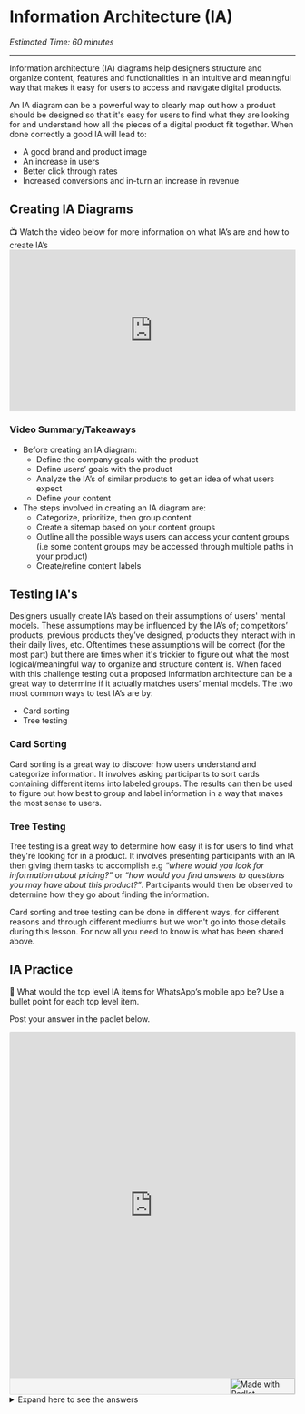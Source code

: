 # Information Architecture (IA)
*Estimated Time: 60 minutes*

---

Information architecture (IA) diagrams help designers structure and organize content, features and functionalities in an intuitive and meaningful way that makes it easy for users to access and navigate digital products. 

An IA diagram can be a powerful way to clearly map out how a product should be designed so that it's easy for users to find what they are looking for and understand how all the pieces of a digital product fit together. When done correctly a good IA will lead to:

- A good brand and product image 
- An increase in users 
- Better click through rates 
- Increased conversions and in-turn an increase in revenue

## Creating IA Diagrams

<aside>
📺 Watch the video below for more information on what IA’s are and how to create IA’s 
</aside>

<div style="position: relative; padding-bottom: 56.25%; height: 0;"><iframe width="560" height="315" src="https://www.youtube.com/embed/Ij4WquJaRTc" title="YouTube video player" frameborder="0" allow="accelerometer; autoplay; clipboard-write; encrypted-media; gyroscope; picture-in-picture; web-share" allowfullscreen style="position: absolute; top: 0; left: 0; width: 100%; height: 100%;"></iframe>
</div>

### Video Summary/Takeaways

- Before creating an IA diagram:
  - Define the company goals with the product
  - Define users’ goals with the product 
  - Analyze the IA’s of similar products to get an idea of what users expect
  - Define your content 
- The steps involved in creating an IA diagram are:
  - Categorize, prioritize, then group content
  - Create a sitemap based on your content groups
  - Outline all the possible ways users can access your content groups (i.e some content groups may be accessed through multiple paths in your product)
  - Create/refine content labels


## Testing IA's

Designers usually create IA’s based on their assumptions of users' mental models. These assumptions may be influenced by the IA’s of; competitors’ products, previous products they’ve designed, products they interact with in their daily lives, etc. Oftentimes these assumptions will be correct (for the most part) but there are times when it's trickier to figure out what the most logical/meaningful way to organize and structure content is. When faced with this challenge testing out a proposed information architecture can be a great way to determine if it actually matches users’ mental models. The two most common ways to test IA’s are by:

- Card sorting
- Tree testing 


### Card Sorting

Card sorting is a great way to discover how users understand and categorize information. It involves asking participants to sort cards containing different items into labeled groups. The results can then be used to figure out how best to group and label information in a way that makes the most sense to users. 



### Tree Testing

Tree testing is a great way to determine how easy it is for users to find what they're looking for in a product. It involves presenting participants with an IA then giving them tasks to accomplish e.g _“where would you look for information about pricing?”_ or _“how would you find answers to questions you may have about this product?”_. Participants would then be observed to determine how they go about finding the information.


Card sorting and tree testing can be done in different ways, for different reasons and through different mediums but we won't go into those details during this lesson. For now all you need to know is what has been shared above.


## IA Practice 

<aside>
💬 What would the top level IA items for WhatsApp’s mobile app be? Use a bullet point for each top level item. 
</aside>

Post your answer in the padlet below. 


<div class="padlet-embed" style="border:1px solid rgba(0,0,0,0.1);border-radius:2px;box-sizing:border-box;overflow:hidden;position:relative;width:100%;background:#F4F4F4"><p style="padding:0;margin:0"><iframe src="https://padlet.com/embed/ogtfwh2sri7aovdn" frameborder="0" allow="camera;microphone;geolocation" style="width:100%;height:608px;display:block;padding:0;margin:0"></iframe></p><div style="display:flex;align-items:center;justify-content:end;margin:0;height:28px"><a href="https://padlet.com?ref=embed" style="display:block;flex-grow:0;margin:0;border:none;padding:0;text-decoration:none" target="_blank"><div style="display:flex;align-items:center;"><img src="https://padlet.net/embeds/made_with_padlet_2022.png" width="114" height="28" style="padding:0;margin:0;background:0 0;border:none;box-shadow:none" alt="Made with Padlet"></div></a></div></div>


<details>
<summary>Expand here to see the answers</summary>
  
  - Status
  - Calls
  - Communities
  - Chats
  - Settings
</details>

